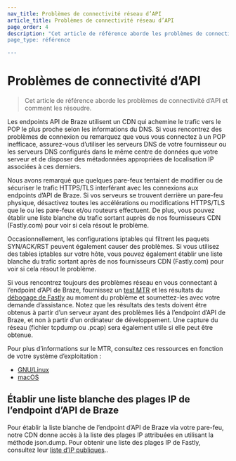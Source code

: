 ```yaml
---
nav_title: Problèmes de connectivité réseau d’API
article_title: Problèmes de connectivité réseau d’API
page_order: 4
description: "Cet article de référence aborde les problèmes de connectivité d’API et comment les résoudre. 
page_type: référence

---
```

# Problèmes de connectivité d’API

> Cet article de référence aborde les problèmes de connectivité d’API et comment les résoudre. 

Les endpoints API de Braze utilisent un CDN qui achemine le trafic vers le POP le plus proche selon les informations du DNS.  Si vous rencontrez des problèmes de connexion ou remarquez que vous vous connectez à un POP inefficace, assurez-vous d’utiliser les serveurs DNS de votre fournisseur ou les serveurs DNS configurés dans le même centre de données que votre serveur et de disposer des métadonnées appropriées de localisation IP associées à ces derniers.

Nous avons remarqué que quelques pare-feux tentaient de modifier ou de sécuriser
le trafic HTTPS/TLS interférant avec les connexions aux endpoints d’API de Braze. Si vos serveurs se trouvent derrière un pare-feu physique, désactivez toutes les accélérations ou modifications HTTPS/TLS que le ou les pare-feux et/ou routeurs effectuent.  De plus, vous pouvez établir une liste blanche du trafic sortant auprès de nos fournisseurs CDN (Fastly.com) pour voir si cela résout le problème.

Occasionnellement, les configurations iptables qui filtrent les paquets SYN/ACK/RST peuvent également causer des problèmes. Si vous utilisez des tables iptables sur votre hôte, vous pouvez également établir une liste blanche du trafic sortant après de nos fournisseurs CDN (Fastly.com) pour voir si cela résout le problème.

Si vous rencontrez toujours des problèmes réseau en vous connectant à l’endpoint d’API de Braze, fournissez un [test MTR][1] et les résultats du [débogage de Fastly][2]
au moment du problème et soumettez-les avec votre demande d’assistance.
Notez que les résultats des tests doivent être obtenus à partir d’un serveur ayant des problèmes liés à l’endpoint d’API de Braze, et non à partir d’un ordinateur de développement.  Une capture du réseau (fichier tcpdump ou .pcap) sera également utile si elle peut être obtenue.

Pour plus d’informations sur le MTR, consultez ces ressources en fonction de votre système d’exploitation :

- [GNU/Linux][4]
- [macOS][5]

## Établir une liste blanche des plages IP de l’endpoint d’API de Braze

Pour établir la liste blanche de l’endpoint d’API de Braze via votre pare-feu, notre CDN donne accès à la liste des plages IP attribuées en utilisant la méthode json.dump. Pour obtenir une liste des plages IP de Fastly, consultez leur [liste d’IP publiques][3]..


[1]: https://www.privateinternetaccess.com/helpdesk/kb/articles/what-is-an-mtr-test-and-how-do-i-run-one-2
[2]: http://www.fastly-debug.com/
[3]: https://api.fastly.com/public-ip-list
[4]: https://www.digitalocean.com/community/tutorials/how-to-use-traceroute-and-mtr-to-diagnose-network-issues
[5]: https://formulae.brew.sh/formula/mtr
